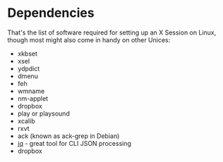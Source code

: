 # Dependencies

That's the list of software required for setting up an X Session on Linux,
though most might also come in handy on other Unices:

- xkbset
- xsel
- ydpdict
- dmenu
- feh
- wmname
- nm-applet
- dropbox
- play or playsound
- xcalib
- rxvt
- ack (known as ack-grep in Debian)
- [jq](http://stedolan.github.io/jq/) - great tool for CLI JSON processing
- dropbox
